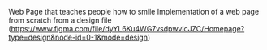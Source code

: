 Web Page that teaches people how to smile
Implementation of a web page from scratch from a design file (https://www.figma.com/file/dyYL6Ku4WG7vsdpwvlcJZC/Homepage?type=design&node-id=0-1&mode=design)
